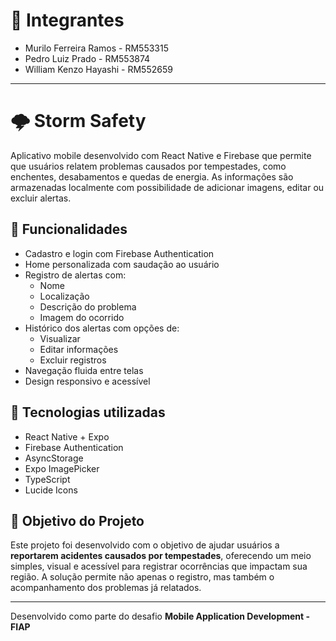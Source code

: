 # 👥 Integrantes
- Murilo Ferreira Ramos - RM553315  
- Pedro Luiz Prado - RM553874  
- William Kenzo Hayashi - RM552659  

---

# 🌩 Storm Safety

Aplicativo mobile desenvolvido com React Native e Firebase que permite que usuários relatem problemas causados por tempestades, como enchentes, desabamentos e quedas de energia. As informações são armazenadas localmente com possibilidade de adicionar imagens, editar ou excluir alertas.

## 📱 Funcionalidades

- Cadastro e login com Firebase Authentication  
- Home personalizada com saudação ao usuário  
- Registro de alertas com:
  - Nome  
  - Localização  
  - Descrição do problema  
  - Imagem do ocorrido  
- Histórico dos alertas com opções de:
  - Visualizar  
  - Editar informações  
  - Excluir registros  
- Navegação fluida entre telas  
- Design responsivo e acessível  

## 🔧 Tecnologias utilizadas

- React Native + Expo  
- Firebase Authentication  
- AsyncStorage  
- Expo ImagePicker  
- TypeScript  
- Lucide Icons  


## 🎯 Objetivo do Projeto

Este projeto foi desenvolvido com o objetivo de ajudar usuários a **reportarem acidentes causados por tempestades**, oferecendo um meio simples, visual e acessível para registrar ocorrências que impactam sua região. A solução permite não apenas o registro, mas também o acompanhamento dos problemas já relatados.

---

Desenvolvido como parte do desafio **Mobile Application Development - FIAP**
